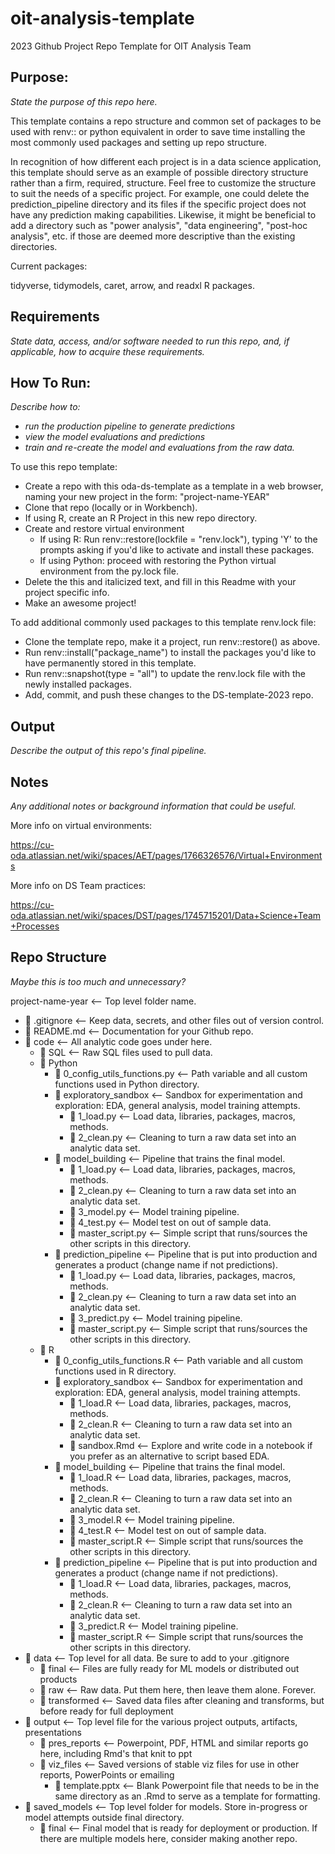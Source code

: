 # oit-analysis-template

2023 Github Project Repo Template for OIT Analysis Team

## Purpose:

*State the purpose of this repo here.*

This template contains a repo structure and common set of packages to be used with renv:: or python equivalent in order to save time installing the most commonly used packages and setting up repo structure.

In recognition of how different each project is in a data science application, this template should serve as an example of possible directory structure rather than a firm, required, structure. Feel free to customize the structure to suit the needs of a specific project. For example, one could delete the prediction_pipeline directory and its files if the specific project does not have any prediction making capabilities. Likewise, it might be beneficial to add a directory such as "power analysis", "data engineering", "post-hoc analysis", etc. if those are deemed more descriptive than the existing directories. 

Current packages:

tidyverse, tidymodels, caret, arrow, and readxl R packages. 

## Requirements

*State data, access, and/or software needed to run this repo, and, if applicable, how to acquire these requirements.*

## How To Run:

*Describe how to:*

  - *run the production pipeline to generate predictions*
  - *view the model evaluations and predictions*
  - *train and re-create the model and evaluations from the raw data.*

To use this repo template:
- Create a repo with this oda-ds-template as a template in a web browser, naming your new project in the form: "project-name-YEAR"
- Clone that repo (locally or in Workbench). 
- If using R, create an R Project in this new repo directory. 
- Create and restore virtual environment
  - If using R: Run renv::restore(lockfile = "renv.lock"), typing 'Y' to the prompts asking if you'd like to activate and install these packages.
  - If using Python: proceed with restoring the Python virtual environment from the py.lock file. 
- Delete the this and italicized text, and fill in this Readme with your project specific info. 
- Make an awesome project!

To add additional commonly used packages to this template renv.lock file:

- Clone the template repo, make it a project, run renv::restore() as above.
- Run renv::install("package_name") to install the packages you'd like to have permanently stored in this template.
- Run renv::snapshot(type = "all") to update the renv.lock file with the newly installed packages.
- Add, commit, and push these changes to the DS-template-2023 repo. 

## Output

*Describe the output of this repo's final pipeline.*

## Notes

*Any additional notes or background information that could be useful.*

More info on virtual environments:

https://cu-oda.atlassian.net/wiki/spaces/AET/pages/1766326576/Virtual+Environments

More info on DS Team practices:

https://cu-oda.atlassian.net/wiki/spaces/DST/pages/1745715201/Data+Science+Team+Processes

## Repo Structure

*Maybe this is too much and unnecessary?*

project-name-year <—– Top level folder name.
- 📄 .gitignore <—– Keep data, secrets, and other files out of version control.
- 📄 README.md <—– Documentation for your Github repo.
- 📂 code <—– All analytic code goes under here. 
  - 📂 SQL <—– Raw SQL files used to pull data.
  - 📂 Python
    - 📄 0_config_utils_functions.py <—– Path variable and all custom functions used in Python directory.
    - 📂 exploratory_sandbox <—– Sandbox for experimentation and exploration: EDA, general analysis, model training attempts. 
      - 📄 1_load.py <—– Load data, libraries, packages, macros, methods.
      - 📄 2_clean.py <—– Cleaning to turn a raw data set into an analytic data set.
    - 📂 model_building <—– Pipeline that trains the final model.
      - 📄 1_load.py <—– Load data, libraries, packages, macros, methods.
      - 📄 2_clean.py <—– Cleaning to turn a raw data set into an analytic data set.
      - 📄 3_model.py <—– Model training pipeline.
      - 📄 4_test.py <—– Model test on out of sample data.
      - 📄 master_script.py <—– Simple script that runs/sources the other scripts in this directory.
    - 📂 prediction_pipeline <—– Pipeline that is put into production and generates a product (change name if not predictions).
      - 📄 1_load.py <—– Load data, libraries, packages, macros, methods.
      - 📄 2_clean.py <—– Cleaning to turn a raw data set into an analytic data set.
      - 📄 3_predict.py <—– Model training pipeline.
      - 📄 master_script.py <—– Simple script that runs/sources the other scripts in this directory.
  - 📂 R
    - 📄 0_config_utils_functions.R <—– Path variable and all custom functions used in R directory.
    - 📂 exploratory_sandbox <—– Sandbox for experimentation and exploration: EDA, general analysis, model training attempts.
      - 📄 1_load.R <—– Load data, libraries, packages, macros, methods.
      - 📄 2_clean.R <—– Cleaning to turn a raw data set into an analytic data set.
      - 📄 sandbox.Rmd <—– Explore and write code in a notebook if you prefer as an alternative to script based EDA. 
    - 📂 model_building <—– Pipeline that trains the final model.
      - 📄 1_load.R <—– Load data, libraries, packages, macros, methods.
      - 📄 2_clean.R <—– Cleaning to turn a raw data set into an analytic data set.
      - 📄 3_model.R <—– Model training pipeline.
      - 📄 4_test.R <—– Model test on out of sample data.
      - 📄 master_script.R <—– Simple script that runs/sources the other scripts in this directory.
    - 📂 prediction_pipeline <—– Pipeline that is put into production and generates a product (change name if not predictions).
      - 📄 1_load.R <—– Load data, libraries, packages, macros, methods.
      - 📄 2_clean.R <—– Cleaning to turn a raw data set into an analytic data set.
      - 📄 3_predict.R <—– Model training pipeline.
      - 📄 master_script.R <—– Simple script that runs/sources the other scripts in this directory.
- 📂 data <—– Top level for all data. Be sure to add to your .gitignore
  - 📂 final <—– Files are fully ready for ML models or distributed out products
  - 📂 raw <—– Raw data. Put them here, then leave them alone. Forever.
  - 📂 transformed <—– Saved data files after cleaning and transforms, but before ready for full deployment
- 📂 output <—– Top level file for the various project outputs, artifacts, presentations
  - 📂 pres_reports <—– Powerpoint, PDF, HTML and similar reports go here, including Rmd's that knit to ppt
  - 📂 viz_files <—– Saved versions of stable viz files for use in other reports, PowerPoints or emailing
    - 📄 template.pptx <—– Blank Powerpoint file that needs to be in the same directory as an .Rmd to serve as a template for formatting.
- 📂 saved_models <—– Top level folder for models. Store in-progress or model attempts outside final directory.
  - 📂 final <—– Final model that is ready for deployment or production. If there are multiple models here, consider making another repo.
